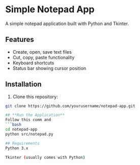 # Simple Notepad App

A simple notepad application built with Python and Tkinter.

## Features
- Create, open, save text files
- Cut, copy, paste functionality
- Keyboard shortcuts
- Status bar showing cursor position

## Installation
1. Clone this repository:
```bash
git clone https://github.com/yourusername/notepad-app.git  

## **Run the Application**
Follow this comm and
```bash
cd notepad-app
python src/notepad.py

## Requirements
Python 3.x

Tkinter (usually comes with Python)
